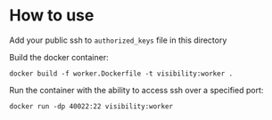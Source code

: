 How to use
==

Add your public ssh to `authorized_keys` file in this directory

Build the docker container:

`docker build -f worker.Dockerfile -t visibility:worker .`

Run the container with the ability to access ssh over a specified port:

`docker run -dp 40022:22 visibility:worker`